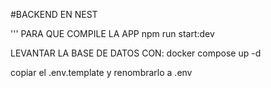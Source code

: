 #BACKEND EN NEST

'''
PARA QUE COMPILE LA APP
npm run start:dev


LEVANTAR LA BASE DE DATOS CON:
docker compose up -d

copiar el .env.template y renombrarlo a .env